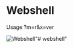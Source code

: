 # Webshell
Usage ?m=r&x=ver

![Webshell](https://raw.githubusercontent.com/realzcode/webshell/main/localhost-honeyprot-php.png "Webshell")"# webshell" 
